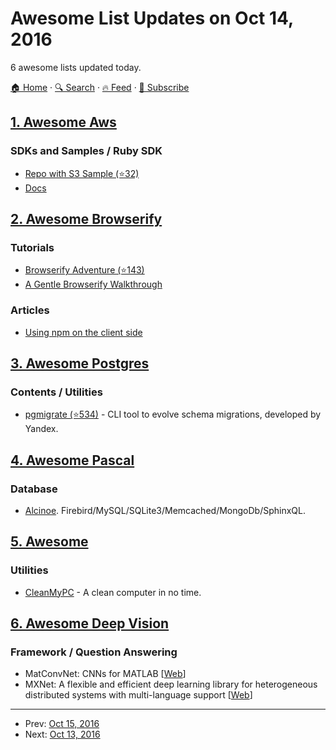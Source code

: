 # Awesome List Updates on Oct 14, 2016

6 awesome lists updated today.

[🏠 Home](/README.md) · [🔍 Search](https://test.trackawesomelist.com/search/) · [🔥 Feed](https://test.trackawesomelist.com/feed.xml) · [📮 Subscribe](https://trackawesomelist.us17.list-manage.com/subscribe?u=d2f0117aa829c83a63ec63c2f&id=36a103854c)



## [1. Awesome Aws](/content/donnemartin/awesome-aws/README.md)

### SDKs and Samples / Ruby SDK

*   [Repo with S3 Sample (⭐32)](https://github.com/awslabs/aws-ruby-sample)
*   [Docs](https://aws.amazon.com/documentation/sdk-for-ruby/)

## [2. Awesome Browserify](/content/browserify/awesome-browserify/README.md)

### Tutorials

*   [Browserify Adventure (⭐143)](https://github.com/workshopper/browserify-adventure)
*   [A Gentle Browserify Walkthrough](https://ponyfoo.com/articles/a-gentle-browserify-walkthrough)

### Articles

*   [Using npm on the client side](http://dontkry.com/posts/code/using-npm-on-the-client-side.html)

## [3. Awesome Postgres](/content/dhamaniasad/awesome-postgres/README.md)

### Contents / Utilities

*   [pgmigrate (⭐534)](https://github.com/yandex/pgmigrate) - CLI tool to evolve schema migrations, developed by Yandex.

## [4. Awesome Pascal](/content/Fr0sT-Brutal/awesome-pascal/README.md)

### Database

*   [Alcinoe](#general-libraries). Firebird/MySQL/SQLite3/Memcached/MongoDb/SphinxQL.

## [5. Awesome](/content/Awesome-Windows/Awesome/README.md)

### Utilities

*   [CleanMyPC](http://macpaw.com/cleanmypc) - A clean computer in no time.

## [6. Awesome Deep Vision](/content/kjw0612/awesome-deep-vision/README.md)

### Framework / Question Answering

*   MatConvNet: CNNs for MATLAB \[[Web](http://www.vlfeat.org/matconvnet/)]
*   MXNet: A flexible and efficient deep learning library for heterogeneous distributed systems with multi-language support \[[Web](http://mxnet.io/)]

---

- Prev: [Oct 15, 2016](/content/2016/10/15/README.md)
- Next: [Oct 13, 2016](/content/2016/10/13/README.md)